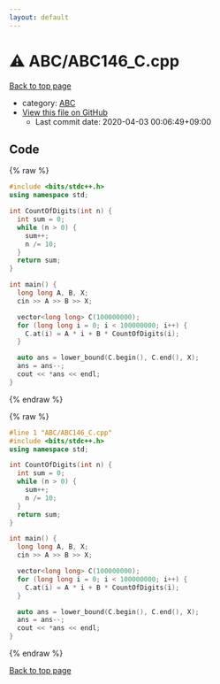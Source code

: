 ```yaml
---
layout: default
---
```


<!-- mathjax config similar to math.stackexchange -->
<script type="text/javascript" async
  src="https://cdnjs.cloudflare.com/ajax/libs/mathjax/2.7.5/MathJax.js?config=TeX-MML-AM_CHTML">
</script>
<script type="text/x-mathjax-config">
  MathJax.Hub.Config({
    TeX: { equationNumbers: { autoNumber: "AMS" }},
    tex2jax: {
      inlineMath: [ ['$','$'] ],
      processEscapes: true
    },
    "HTML-CSS": { matchFontHeight: false },
    displayAlign: "left",
    displayIndent: "2em"
  });
</script>

<script type="text/javascript" src="https://cdnjs.cloudflare.com/ajax/libs/jquery/3.4.1/jquery.min.js"></script>
<script src="https://cdn.jsdelivr.net/npm/jquery-balloon-js@1.1.2/jquery.balloon.min.js" integrity="sha256-ZEYs9VrgAeNuPvs15E39OsyOJaIkXEEt10fzxJ20+2I=" crossorigin="anonymous"></script>
<script type="text/javascript" src="../../assets/js/copy-button.js"></script>
<link rel="stylesheet" href="../../assets/css/copy-button.css" />


# :warning: ABC/ABC146_C.cpp

<a href="../../index.html">Back to top page</a>

* category: <a href="../../index.html#902fbdd2b1df0c4f70b4a5d23525e932">ABC</a>
* <a href="{{ site.github.repository_url }}/blob/master/ABC/ABC146_C.cpp">View this file on GitHub</a>
    - Last commit date: 2020-04-03 00:06:49+09:00




## Code

<a id="unbundled"></a>
{% raw %}
```cpp
#include <bits/stdc++.h>
using namespace std;

int CountOfDigits(int n) {
  int sum = 0;
  while (n > 0) {
    sum++;
    n /= 10;
  }
  return sum;
}

int main() {
  long long A, B, X;
  cin >> A >> B >> X;

  vector<long long> C(100000000);
  for (long long i = 0; i < 100000000; i++) {
    C.at(i) = A * i + B * CountOfDigits(i);
  }

  auto ans = lower_bound(C.begin(), C.end(), X);
  ans = ans--;
  cout << *ans << endl;
}
```
{% endraw %}

<a id="bundled"></a>
{% raw %}
```cpp
#line 1 "ABC/ABC146_C.cpp"
#include <bits/stdc++.h>
using namespace std;

int CountOfDigits(int n) {
  int sum = 0;
  while (n > 0) {
    sum++;
    n /= 10;
  }
  return sum;
}

int main() {
  long long A, B, X;
  cin >> A >> B >> X;

  vector<long long> C(100000000);
  for (long long i = 0; i < 100000000; i++) {
    C.at(i) = A * i + B * CountOfDigits(i);
  }

  auto ans = lower_bound(C.begin(), C.end(), X);
  ans = ans--;
  cout << *ans << endl;
}

```
{% endraw %}

<a href="../../index.html">Back to top page</a>

